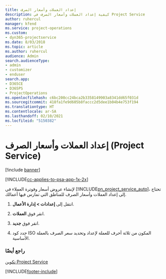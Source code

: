 ```yaml
---
title: إعداد العملات وأسعار الصرف
description: كيفية إعداد العملات وأسعار الصرف في Project Service
author: ruhercul
manager: kfend
ms.service: project-operations
ms.custom:
- dyn365-projectservice
ms.date: 8/03/2018
ms.topic: article
ms.author: ruhercul
audience: Admin
search.audienceType:
- admin
- customizer
- enduser
search.app:
- D365CE
- D365PS
- ProjectOperations
ms.openlocfilehash: c6bc200cc24bca2b3358149903a8341dd65f031d
ms.sourcegitcommit: 418fa1fe9d605b8faccc2d5dee1b04b4e753f194
ms.translationtype: HT
ms.contentlocale: ar-SA
ms.lasthandoff: 02/10/2021
ms.locfileid: "5150382"
---
```

# <a name="set-up-currencies-and-exchange-rates-project-service"></a>إعداد العملات وأسعار الصرف (Project Service)

[!include [banner](../includes/psa-now-project-operations.md)]

[!INCLUDE[cc-applies-to-psa-app-1x-2x](../includes/cc-applies-to-psa-app-1x-2x.md)]

لإنشاء عروض أسعار وفوترة العملاء في [!INCLUDE[pn_project_service_auto](../includes/pn-project-service-auto.md)]، تحتاج إلى إعداد العملات وأسعار الصرف للمناطق التي تمارس فيها أعمالك.  
  
1.  انتقل إلى **إعدادات > إدارة الأعمال**.  
  
2.  انقر فوق **العملات‏‎**.  
  
3.  انقر فوق **جديد**.  
  
4.  حدد كود ISO المكون من ثلاثة أحرف للعملة لإعداد وتحديد سعر الصرف بالعملة الأساسية.  
  
### <a name="see-also"></a>راجع أيضًا  
 [تكوين Project Service](../psa/configure.md)


[!INCLUDE[footer-include](../includes/footer-banner.md)]